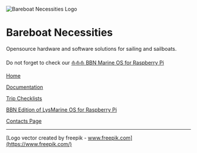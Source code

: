 ![Bareboat Necessities Logo](./bareboat-necessities-logo.svg)

# Bareboat Necessities
Opensource hardware and software solutions for sailing and sailboats.

Do not forget to check our [ ⛵⛵⛵ ](https://github.com/bareboat-necessities/lysmarine_gen)  [ BBN Marine OS for Raspberry Pi ](https://github.com/bareboat-necessities/lysmarine_gen) 


[Home](https://bareboat-necessities.github.io)

[Documentation](https://bareboat-necessities.github.io/my-bareboat)

[Trip Checklists](https://bareboat-necessities.github.io/my-bareboat/bareboat-equipment-checklist)

[BBN Edition of LysMarine OS for Raspberry Pi](https://github.com/bareboat-necessities/lysmarine_gen)

[Contacts Page](https://bareboat-necessities.wixsite.com/my-bareboat)

------

[Logo vector created by freepik - www.freepik.com](https://www.freepik.com/)
